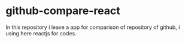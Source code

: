 # github-compare-react
 In this repository i leave a app for comparison of repository of github, i using here reactjs for codes.
